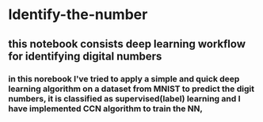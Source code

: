 # Identify-the-number
## this notebook consists deep learning workflow for identifying digital numbers
### in this norebook I've tried to apply a simple and quick deep learning algorithm on a dataset from MNIST to predict the digit numbers, it is classified as supervised(label) learning and I have implemented CCN algorithm to train the NN,

